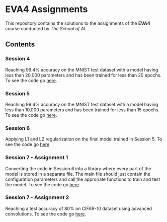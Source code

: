 # EVA4 Assignments

This repository contains the solutions to the assignments of the **EVA4** course conducted by _The School of AI_.

## Contents

### Session 4

Reaching 99.4% accuracy on the MNIST test dataset with a model having less than 20,000 parameters and has been trained for less than 20 epochs.
To see the code go [here](S4/).

### Session 5

Reaching 99.4% accuracy on the MNIST test dataset with a model having less than 10,000 parameters and has been trained for less than 15 epochs.
To see the code go [here](S5/).

### Session 6

Applying L1 and L2 regularization on the final model trained in Session 5.
To see the code go [here](S6/).

### Session 7 - Assignment 1

Converting the code in Session 6 into a library where every part of the model is stored in a separate file. The main file should just contain the configuration parameters and call the approriate functions to train and test the model.
To see the code go [here](S7_Part1/).

### Session 7 - Assignment 2

Reaching a test accuracy of 80% on CIFAR-10 dataset using advanced convolutions.
To see the code go [here](S7_Part2/).
